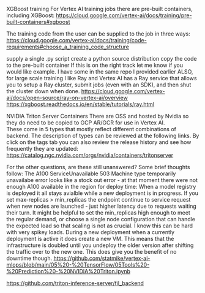 XGBoost training
For Vertex AI training jobs there are pre-built containers, including XGBoost: https://cloud.google.com/vertex-ai/docs/training/pre-built-containers#xgboost

The training code from the user can be supplied to the job in three ways:
https://cloud.google.com/vertex-ai/docs/training/code-requirements#choose_a_training_code_structure


supply a single .py script
create a python source distribution
copy the code to the pre-built container
If this is on the right track let me know if you would like example.  I have some in the same repo I provided earlier
ALSO, for large scale training I like Ray and Vertex AI has a Ray service that allows you to setup a Ray cluster, submit jobs (even with an SDK), and then shut the cluster down when done. 
https://cloud.google.com/vertex-ai/docs/open-source/ray-on-vertex-ai/overview
https://xgboost.readthedocs.io/en/stable/tutorials/ray.html




NVIDIA Triton Server Containers
There are OSS and hosted by Nvidia so they do need to be copied to GCP AR/GCR for use in Vertex AI.  
These come in 5 types that mostly reflect different combinations of backend.  The description of types can be reviewed at the following links.  By click on the tags tab you can also review the release history and see how frequently they are updated:
https://catalog.ngc.nvidia.com/orgs/nvidia/containers/tritonserver




For the other questions, are these still unanswered? Some brief thoughts follow:
The A100 ServiceUnavailable 503 Machine type temporarily unavailabe error looks like a stock out error - at that moment there were not enough A100 available in the region
for deploy time:
When a model registry is deployed it all stays avialble while a new deployment is in progress.  If you set max-replicas > min_replicas the endpoint continue to service request when new nodes are launched - just higher latency due to requests waiting their turn.  It might be helpful to set the min_replicas high enough to meet the regular demand, or choose a single node configuration that can handle the expected load so that scaling is not as crucial.  I know this can be hard with very spikey loads.
During a new deployment when a currently deployment is active it does create a new VM.  This means that the infrastructure is doubled until you undeploy the older version after shifting the traffic over to the new one.  This does give you the benefit of no downtime though.
https://github.com/statmike/vertex-ai-mlops/blob/main/05%20-%20TensorFlow/05Tools%20-%20Prediction%20-%20NVIDIA%20Triton.ipynb

https://github.com/triton-inference-server/fil_backend



